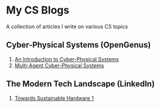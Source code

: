 # My CS Blogs

A collection of articles I write on various CS topics

## Cyber-Physical Systems (OpenGenus)

1. [An Introduction to Cyber-Physical Systems](https://iq.opengenus.org/introduction-to-cyber-physical-systems/)
2. [Multi-Agent Cyber-Physical Systems](https://iq.opengenus.org/multi-agent-cps/)

## The Modern Tech Landscape (LinkedIn)

1. [Towards Sustainable Hardware 1](https://www.linkedin.com/pulse/towards-sustainable-hardware-1-sarthak-das-iuyre/)

